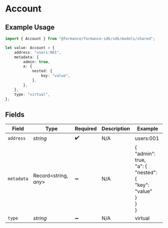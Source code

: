 # Account

## Example Usage

```typescript
import { Account } from "@formance/formance-sdk/sdk/models/shared";

let value: Account = {
    address: "users:001",
    metadata: {
        admin: true,
        a: {
            nested: {
                key: "value",
            },
        },
    },
    type: "virtual",
};
```

## Fields

| Field                                                    | Type                                                     | Required                                                 | Description                                              | Example                                                  |
| -------------------------------------------------------- | -------------------------------------------------------- | -------------------------------------------------------- | -------------------------------------------------------- | -------------------------------------------------------- |
| `address`                                                | *string*                                                 | :heavy_check_mark:                                       | N/A                                                      | users:001                                                |
| `metadata`                                               | Record<string, *any*>                                    | :heavy_minus_sign:                                       | N/A                                                      | {<br/>"admin": true,<br/>"a": {<br/>"nested": {<br/>"key": "value"<br/>}<br/>}<br/>} |
| `type`                                                   | *string*                                                 | :heavy_minus_sign:                                       | N/A                                                      | virtual                                                  |
